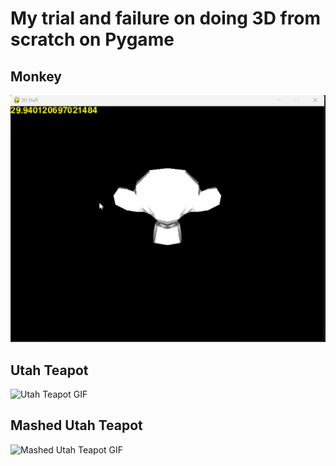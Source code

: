 # My trial and failure on doing 3D from scratch on Pygame
## Monkey
![Monkey GIF](https://github.com/sid-the-loser/pygame-3d-projection/blob/main/examples/monkey.gif?raw=true)
## Utah Teapot
![Utah Teapot GIF](https://github.com/sid-the-loser/pygame-3d-projection/blob/main/examples/teapot.gif?raw=true)
## Mashed Utah Teapot
![Mashed Utah Teapot GIF](https://github.com/sid-the-loser/pygame-3d-projection/blob/main/examples/mashed_teapot.gif?raw=true)
